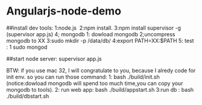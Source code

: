 Angularjs-node-demo
===================

##install dev tools:
 1:node.js
 2:npm install.
 3:npm install supervisor -g (supervisor app.js)
 4; mongodb
    1: dowload mongodb
    2;uncompress mongodb to XX
    3:sudo mkdir -p /data/db/
    4:export PATH=XX:$PATH
    5: test : 1 sudo mongod 
 
##start node server: supervisor app.js

BTW: if you use mac 32, I will congratulate to you, because I alredy code for init env.
so you can run those command:
1: bash ./build/init.sh (notice:dowload mongodb will spend too much time,you can copy your mongodb to tools).
2: run web app: bash ./build/appstart.sh
3:run db : bash ./build/dbstart.sh